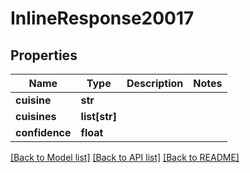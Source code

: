 # InlineResponse20017

## Properties
Name | Type | Description | Notes
------------ | ------------- | ------------- | -------------
**cuisine** | **str** |  | 
**cuisines** | **list[str]** |  | 
**confidence** | **float** |  | 

[[Back to Model list]](../README.md#documentation-for-models) [[Back to API list]](../README.md#documentation-for-api-endpoints) [[Back to README]](../README.md)


